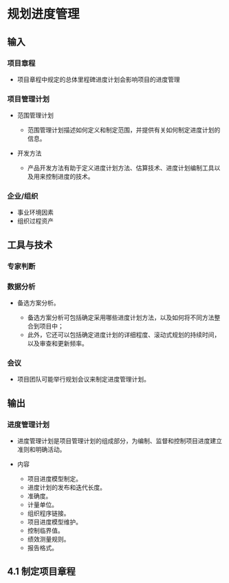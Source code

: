 # 规划进度管理

## 输入

### 项目章程

- 项目章程中规定的总体里程碑进度计划会影响项目的进度管理

### 项目管理计划

- 范围管理计划

    - 范围管理计划描述如何定义和制定范围，并提供有关如何制定进度计划的信息。

- 开发方法

    - 产品开发方法有助于定义进度计划方法、估算技术、进度计划编制工具以及用来控制进度的技术。

### 企业/组织

- 事业环境因素
- 组织过程资产

## 工具与技术

### 专家判断

### 数据分析

- 备选方案分析。

    - 备选方案分析可包括确定采用哪些进度计划方法，以及如何将不同方法整合到项目中；
    - 此外，它还可以包括确定进度计划的详细程度、滚动式规划的持续时间，以及审查和更新频率。

### 会议

- 项目团队可能举行规划会议来制定进度管理计划。

## 输出

### 进度管理计划

- 进度管理计划是项目管理计划的组成部分，为编制、监督和控制项目进度建立准则和明确活动。
- 内容

    - 项目进度模型制定。
    - 进度计划的发布和迭代长度。
    - 准确度。
    - 计量单位。
    - 组织程序链接。
    - 项目进度模型维护。
    - 控制临界值。
    - 绩效测量规则。
    - 报告格式。

## 4.1 制定项目章程


